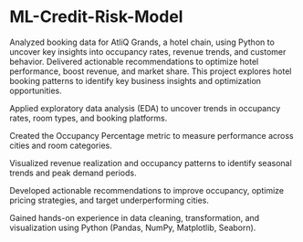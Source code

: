 # ML-Credit-Risk-Model

Analyzed booking data for AtliQ Grands, a hotel chain, using Python to uncover key insights into occupancy rates, revenue trends, and customer behavior. Delivered actionable recommendations to optimize hotel performance, boost revenue, and market share.
This project explores hotel booking patterns to identify key business insights and optimization opportunities.

Applied exploratory data analysis (EDA) to uncover trends in occupancy rates, room types, and booking platforms.

Created the Occupancy Percentage metric to measure performance across cities and room categories.

Visualized revenue realization and occupancy patterns to identify seasonal trends and peak demand periods.

Developed actionable recommendations to improve occupancy, optimize pricing strategies, and target underperforming cities.

Gained hands-on experience in data cleaning, transformation, and visualization using Python (Pandas, NumPy, Matplotlib, Seaborn).
